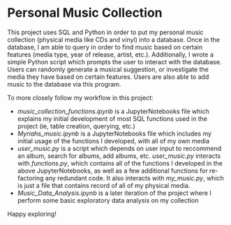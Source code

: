 # Personal Music Collection
This project uses SQL and Python in order to put my personal music collection (physical media like CDs and vinyl) into a database. Once in the database, I am able
to query in order to find music based on certain features (media type, year of release, artist, etc.). Additionally, I wrote a simple Python script
which prompts the user to interact with the database. Users can randomly generate a musical suggestion, or investigate the media they have based on certain features. Users are
also able to add music to the database via this program.

To more closely follow my workflow in this project:
- *music_collection_functions.ipynb* is a JupyterNotebooks file which explains my initial development of most SQL functions used in the project (ie, table creation, querying, etc.)
- *Myriahs_music.ipynb* is a JupyterNotebooks file which includes my initial usage of the functions I developed, with all of my own media
- *user_music.py* is a script which depends on user input to reccommend an album, search for albums, add albums, etc. *user_music.py* interacts with *functions.py*,
  which contains all of the functions I developed in the above JupyterNotebooks, as well as a few additional functions for re-factoring any redundant code.
  It also interacts with *my_music.py*, which is just a file that contains record of all of my physical media.
- *Music_Data_Analysis.ipynb* is a later iteration of the project where I perform some basic exploratory data analysis on my collection

Happy exploring!
